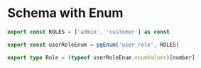 # Schema with Enum

<!--
Zod Example | https://github.com/search?q=repo%3AArish-Shah%2Fx-2008%20replyEnumValues&type=code
-->

```ts
export const ROLES = ['admin', 'customer'] as const

export const userRoleEnum = pgEnum('user_role', ROLES)

export type Role = (typeof userRoleEnum.enumValues)[number]
```
